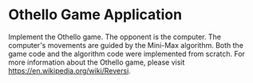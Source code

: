 # Othello Game Application
Implement the Othello game.
The opponent is the computer.
The computer's movements are guided by the Mini-Max algorithm.
Both the game code and the algorithm code were implemented from scratch.
For more information about the Othello game, please visit https://en.wikipedia.org/wiki/Reversi.
